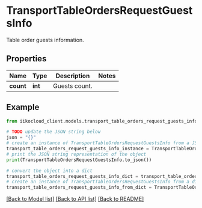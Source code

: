 # TransportTableOrdersRequestGuestsInfo

Table order guests information.

## Properties

Name | Type | Description | Notes
------------ | ------------- | ------------- | -------------
**count** | **int** | Guests count. | 

## Example

```python
from iikocloud_client.models.transport_table_orders_request_guests_info import TransportTableOrdersRequestGuestsInfo

# TODO update the JSON string below
json = "{}"
# create an instance of TransportTableOrdersRequestGuestsInfo from a JSON string
transport_table_orders_request_guests_info_instance = TransportTableOrdersRequestGuestsInfo.from_json(json)
# print the JSON string representation of the object
print(TransportTableOrdersRequestGuestsInfo.to_json())

# convert the object into a dict
transport_table_orders_request_guests_info_dict = transport_table_orders_request_guests_info_instance.to_dict()
# create an instance of TransportTableOrdersRequestGuestsInfo from a dict
transport_table_orders_request_guests_info_from_dict = TransportTableOrdersRequestGuestsInfo.from_dict(transport_table_orders_request_guests_info_dict)
```
[[Back to Model list]](../README.md#documentation-for-models) [[Back to API list]](../README.md#documentation-for-api-endpoints) [[Back to README]](../README.md)


